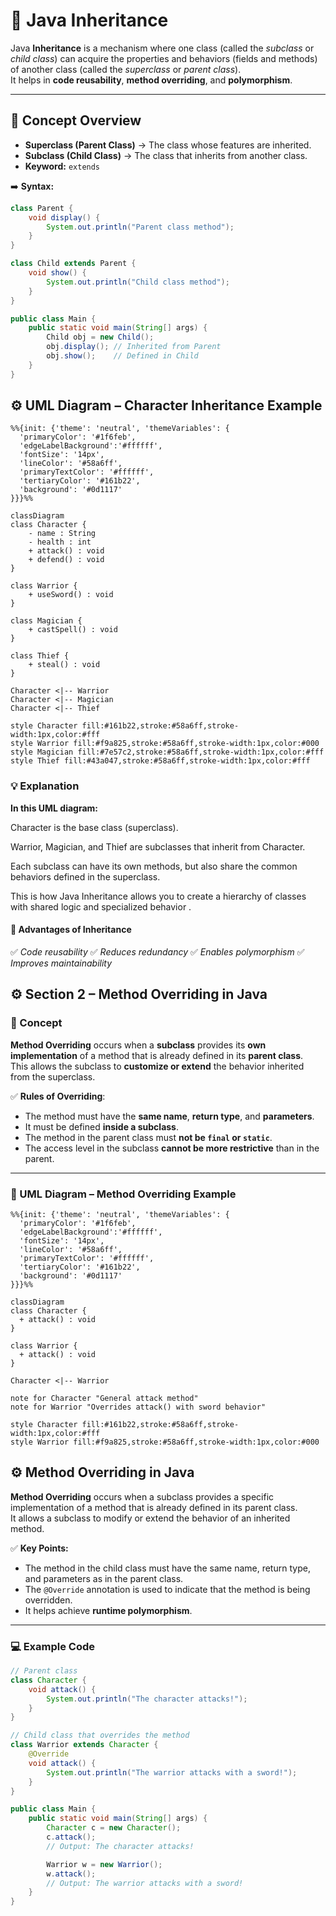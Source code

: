 # 🧬 Java Inheritance

Java **Inheritance** is a mechanism where one class (called the *subclass* or *child class*) can acquire the properties and behaviors (fields and methods) of another class (called the *superclass* or *parent class*).  
It helps in **code reusability**, **method overriding**, and **polymorphism**.

---

## 🧠 Concept Overview

- **Superclass (Parent Class)** → The class whose features are inherited.  
- **Subclass (Child Class)** → The class that inherits from another class.  
- **Keyword:** `extends`

➡️ **Syntax:**

```java
class Parent {
    void display() {
        System.out.println("Parent class method");
    }
}

class Child extends Parent {
    void show() {
        System.out.println("Child class method");
    }
}

public class Main {
    public static void main(String[] args) {
        Child obj = new Child();
        obj.display(); // Inherited from Parent
        obj.show();    // Defined in Child
    }
}
```

## ⚙️ UML Diagram – Character Inheritance Example

```mermaid
%%{init: {'theme': 'neutral', 'themeVariables': {
  'primaryColor': '#1f6feb',
  'edgeLabelBackground':'#ffffff',
  'fontSize': '14px',
  'lineColor': '#58a6ff',
  'primaryTextColor': '#ffffff',
  'tertiaryColor': '#161b22',
  'background': '#0d1117'
}}}%%

classDiagram
class Character {
    - name : String
    - health : int
    + attack() : void
    + defend() : void
}

class Warrior {
    + useSword() : void
}

class Magician {
    + castSpell() : void
}

class Thief {
    + steal() : void
}

Character <|-- Warrior
Character <|-- Magician
Character <|-- Thief

style Character fill:#161b22,stroke:#58a6ff,stroke-width:1px,color:#fff
style Warrior fill:#f9a825,stroke:#58a6ff,stroke-width:1px,color:#000
style Magician fill:#7e57c2,stroke:#58a6ff,stroke-width:1px,color:#fff
style Thief fill:#43a047,stroke:#58a6ff,stroke-width:1px,color:#fff
```

### 💡 Explanation

**In this UML diagram:**

Character is the base class (superclass).

Warrior, Magician, and Thief are subclasses that inherit from Character.

Each subclass can have its own methods, but also share the common behaviors defined in the superclass.

This is how Java Inheritance allows you to create a hierarchy of classes with shared logic and specialized behavior .

#### 🚀 Advantages of Inheritance

✅ *Code reusability*
✅ *Reduces redundancy*
✅ *Enables polymorphism*
✅ *Improves maintainability*

## ⚙️ Section 2 – Method Overriding in Java

### 🧠 Concept

**Method Overriding** occurs when a **subclass** provides its **own implementation** of a method that is already defined in its **parent class**.  
This allows the subclass to **customize or extend** the behavior inherited from the superclass.

✅ **Rules of Overriding**:

- The method must have the **same name**, **return type**, and **parameters**.
- It must be defined **inside a subclass**.
- The method in the parent class must **not be `final` or `static`**.
- The access level in the subclass **cannot be more restrictive** than in the parent.

---

### 🧩 UML Diagram – Method Overriding Example

```mermaid
%%{init: {'theme': 'neutral', 'themeVariables': {
  'primaryColor': '#1f6feb',
  'edgeLabelBackground':'#ffffff',
  'fontSize': '14px',
  'lineColor': '#58a6ff',
  'primaryTextColor': '#ffffff',
  'tertiaryColor': '#161b22',
  'background': '#0d1117'
}}}%%

classDiagram
class Character {
  + attack() : void
}

class Warrior {
  + attack() : void
}

Character <|-- Warrior

note for Character "General attack method"
note for Warrior "Overrides attack() with sword behavior"

style Character fill:#161b22,stroke:#58a6ff,stroke-width:1px,color:#fff
style Warrior fill:#f9a825,stroke:#58a6ff,stroke-width:1px,color:#000
```

## ⚙️ Method Overriding in Java

**Method Overriding** occurs when a subclass provides a specific implementation of a method that is already defined in its parent class.  
It allows a subclass to modify or extend the behavior of an inherited method.

✅ **Key Points:**

- The method in the child class must have the same name, return type, and parameters as in the parent class.  
- The `@Override` annotation is used to indicate that the method is being overridden.  
- It helps achieve **runtime polymorphism**.

---

### 💻 Example Code

```java
// Parent class
class Character {
    void attack() {
        System.out.println("The character attacks!");
    }
}

// Child class that overrides the method
class Warrior extends Character {
    @Override
    void attack() {
        System.out.println("The warrior attacks with a sword!");
    }
}

public class Main {
    public static void main(String[] args) {
        Character c = new Character();
        c.attack(); 
        // Output: The character attacks!

        Warrior w = new Warrior();
        w.attack(); 
        // Output: The warrior attacks with a sword!
    }
}

